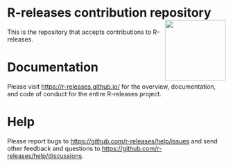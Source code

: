 # R-releases contribution repository <a href="https://r-releases.github.io/"><img src="https://r-releases.github.io/logo/logo-readme.png" align="right" width="140" /></a>

This is the repository that accepts contributions to R-releases.

# Documentation

Please visit <https://r-releases.github.io/> for the overview, documentation, and code of conduct for the entire R-releases project.

# Help

Please report bugs to <https://github.com/r-releases/help/issues> and send other feedback and questions to <https://github.com/r-releases/help/discussions>.
